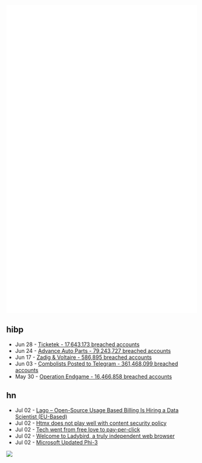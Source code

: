![Metrics](https://raw.githubusercontent.com/phixion/phixion/master/metrics.svg)

## hibp

<!--
for https://github.com/phixion/phixion/blob/main/.github/workflows/feeds.yml
-->
<!--START_SECTION:haveibeenpwnd-->
- Jun 28 - [Ticketek - 17,643,173 breached accounts](https://haveibeenpwned.com/PwnedWebsites#Ticketek)
- Jun 24 - [Advance Auto Parts - 79,243,727 breached accounts](https://haveibeenpwned.com/PwnedWebsites#AdvanceAutoParts)
- Jun 17 - [Zadig & Voltaire - 586,895 breached accounts](https://haveibeenpwned.com/PwnedWebsites#ZadigVoltaire)
- Jun 03 - [Combolists Posted to Telegram - 361,468,099 breached accounts](https://haveibeenpwned.com/PwnedWebsites#TelegramCombolists)
- May 30 - [Operation Endgame - 16,466,858 breached accounts](https://haveibeenpwned.com/PwnedWebsites#OperationEndgame)
<!--END_SECTION:haveibeenpwnd-->

## hn

<!--
for https://github.com/phixion/phixion/blob/main/.github/workflows/feeds.yml
-->
<!--START_SECTION:hn-->
- Jul 02 - [Lago – Open-Source Usage Based Billing Is Hiring a Data Scientist (EU-Based)](https://www.ycombinator.com/companies/lago/jobs/O7dCOie-data-scientist)
- Jul 02 - [Htmx does not play well with content security policy](https://www.sjoerdlangkemper.nl/2024/06/26/htmx-content-security-policy/)
- Jul 02 - [Tech went from free love to pay-per-click](https://www.theregister.com/2024/07/02/foss_ai_blockchain/)
- Jul 02 - [Welcome to Ladybird, a truly independent web browser](https://ladybird.org/index.html)
- Jul 02 - [Microsoft Updated Phi-3](https://twitter.com/reach_vb/status/1808056108319179012)
<!--END_SECTION:hn-->

<!--
for https://yhype.me
-->
![](https://hit.yhype.me/github/profile?user_id=13013670)
